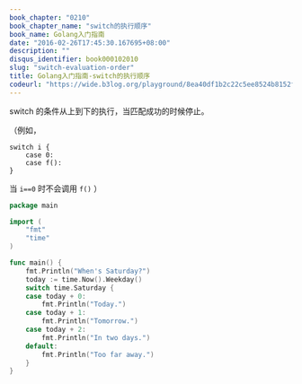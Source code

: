 ```yaml
---
book_chapter: "0210"
book_chapter_name: "switch的执行顺序"
book_name: Golang入门指南
date: "2016-02-26T17:45:30.167695+08:00"
description: ""
disqus_identifier: book000102010
slug: "switch-evaluation-order"
title: Golang入门指南-switch的执行顺序
codeurl: "https://wide.b3log.org/playground/8ea40df1b2c22c5ee8524b8152f4499c.go"
---
```


switch 的条件从上到下的执行，当匹配成功的时候停止。

（例如，

	switch i {
		case 0:
		case f():
	}

当 `i==0` 时不会调用 `f()` ）

```Go
package main

import (
	"fmt"
	"time"
)

func main() {
	fmt.Println("When's Saturday?")
	today := time.Now().Weekday()
	switch time.Saturday {
	case today + 0:
		fmt.Println("Today.")
	case today + 1:
		fmt.Println("Tomorrow.")
	case today + 2:
		fmt.Println("In two days.")
	default:
		fmt.Println("Too far away.")
	}
}

```

